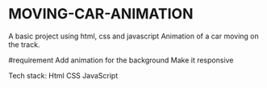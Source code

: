 # MOVING-CAR-ANIMATION
A basic project using html, css and javascript
Animation of a car moving on the track.

#requirement
Add animation for the background 
Make it responsive 

Tech stack:
Html
CSS
JavaScript

